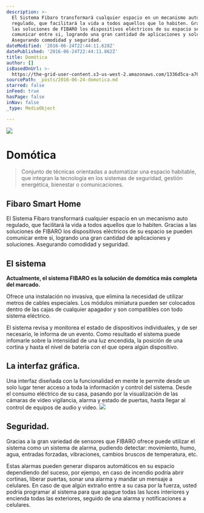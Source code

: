 ```yaml
---
description: >-
  El Sistema Fibaro transformará cualquier espacio en un mecanismo auto
  regulado, que facilitará la vida a todos aquellos que lo habiten. Gracias a
  las soluciones de FIBARO los dispositivos eléctricos de su espacio se pueden
  comunicar entre si, logrando una gran cantidad de aplicaciones y soluciones.
  Asegurando comodidad y seguridad.
dateModified: '2016-06-24T22:44:11.628Z'
datePublished: '2016-06-24T22:44:11.862Z'
title: Domótica
author: []
isBasedOnUrl: >-
  https://the-grid-user-content.s3-us-west-2.amazonaws.com/1336d5ca-a70a-44ad-aa64-40ec94c9e9a3.jpg
sourcePath: _posts/2016-06-24-domotica.md
starred: false
inFeed: true
hasPage: false
inNav: false
_type: MediaObject

---
```

![](https://the-grid-user-content.s3-us-west-2.amazonaws.com/1336d5ca-a70a-44ad-aa64-40ec94c9e9a3.jpg)

# Domótica

> Conjunto de técnicas orientadas a automatizar una espacio habitable, que integran la tecnología en los sistemas de seguridad, gestión energética, bienestar o comunicaciones.

## Fibaro Smart Home

El Sistema Fibaro transformará cualquier espacio en un mecanismo auto regulado, que facilitará la vida a todos aquellos que lo habiten. Gracias a las soluciones de FIBARO los dispositivos eléctricos de su espacio se pueden comunicar entre si, logrando una gran cantidad de aplicaciones y soluciones. Asegurando comodidad y seguridad.

## El sistema 

**Actualmente, el sistema FIBARO es la solución de domótica más completa del marcado.**

Ofrece una instalación no invasiva, que elimina la necesidad de utilizar metros de cables especiales. Los módulos miniatura pueden ser colocados dentro de las cajas de cualquier apagador y son compatibles con todo sistema eléctrico.

El sistema revisa y monitorea el estado de dispositivos individuales, y de ser necesario, le informa de un evento. Como resultado el sistema puede infomarle sobre la intensidad de una luz encendida, la posición de una cortina y hasta el nivel de batería con el que opera algún dispositivo. 

## La interfaz gráfica.

Una interfaz diseñada con la funcionalidad en mente le permite desde un solo lugar tener acceso a toda la información y control del sistema. Desde el consumo eléctrico de su casa, pasando por la visualización de las cámaras de video vigilancia, alarma y estado de puertas, hasta llegar al control de equipos de audio y video.
![](https://the-grid-user-content.s3-us-west-2.amazonaws.com/f23b1f4a-e146-408b-941d-3d7851400417.png)

## Seguridad.

Gracias a la gran variedad de sensores que FIBARO ofrece puede utilizar el sistema como un sistema de alarma, pudiendo detectar: movimiento, humo, agua, entradas forzadas, vibraciones, cambios bruscos de temperatura, etc.

Estas alarmas pueden generar disparos automáticos en su espacio dependiendo del suceso, por ejempo, en caso de incendio podría abrir cortinas, liberar puertas, sonar una alarma y mandar un mensaje a celulares. En caso de que algún extraño entre a su casa por la fuerza, usted podría programar al sistema para que apague todas las luces interiores y encienda todas las exteriores, seguido de una alarma y notificaciones a celulares.